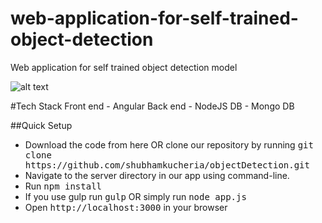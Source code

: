 # web-application-for-self-trained-object-detection
Web application for self trained object detection model

![alt text](https://raw.githubusercontent.com/shubhamkucheria/objectDetection/master/path/to/client/img/header.jpg
)


#Tech Stack
Front end - Angular
Back end - NodeJS
DB - Mongo DB


##Quick Setup
<ul>
	<li>Download the code from here OR clone our repository by running <kbd>git clone https://github.com/shubhamkucheria/objectDetection.git</kbd></li>	
        <li>Navigate to the server directory in our app using command-line.</li>
	<li>Run <kbd>npm install</kbd></li>
	<li>If you use gulp run <kbd>gulp</kbd> OR simply run <kbd>node app.js</kbd></li>
	<li>Open <kbd>http://localhost:3000</kbd> in your browser</li>
</ul>
